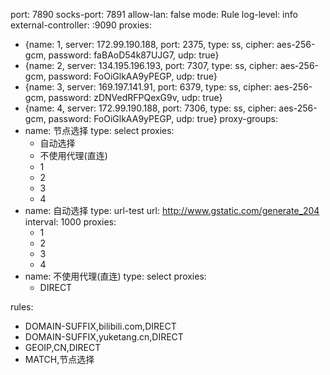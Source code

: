 port: 7890
socks-port: 7891
allow-lan: false
mode: Rule
log-level: info
external-controller: :9090
proxies:
  - {name: 1, server: 172.99.190.188, port: 2375, type: ss, cipher: aes-256-gcm, password: faBAoD54k87UJG7, udp: true}
  - {name: 2, server: 134.195.196.193, port: 7307, type: ss, cipher: aes-256-gcm, password: FoOiGlkAA9yPEGP, udp: true}
  - {name: 3, server: 169.197.141.91, port: 6379, type: ss, cipher: aes-256-gcm, password: zDNVedRFPQexG9v, udp: true}
  - {name: 4, server: 172.99.190.188, port: 7306, type: ss, cipher: aes-256-gcm, password: FoOiGlkAA9yPEGP, udp: true}
proxy-groups:
  - name: 节点选择
    type: select
    proxies:
      - 自动选择
      - 不使用代理(直连)
      - 1
      - 2
      - 3
      - 4
  - name: 自动选择
    type: url-test
    url: http://www.gstatic.com/generate_204
    interval: 1000
    proxies:
      - 1
      - 2
      - 3
      - 4
  - name: 不使用代理(直连)
    type: select
    proxies:
      - DIRECT
      
rules:
 - DOMAIN-SUFFIX,bilibili.com,DIRECT
 - DOMAIN-SUFFIX,yuketang.cn,DIRECT
 - GEOIP,CN,DIRECT
 - MATCH,节点选择

    
